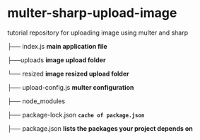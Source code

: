 # multer-sharp-upload-image
tutorial repository for uploading image using multer and sharp

├── index.js **main application file**

├──uploads   **image upload folder**

└── resized  **image resized upload folder**

├── upload-config.js **multer configuration**

├── node_modules

├── package-lock.json **``cache of package.json``**

├── package.json **lists the packages your project depends on**
